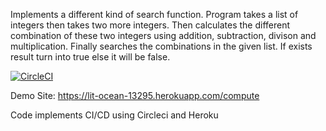 Implements a different kind of search function.
Program takes a list of integers then takes two more integers.
Then calculates the different combination of these two integers using addition, subtraction, divison and multiplication.
Finally searches the combinations in the given list. If exists result turn into true else it will be false.


[![CircleCI](https://circleci.com/gh/DamnedSquirrel/Bil481_HW/tree/main.svg?style=svg&circle-token=82dcc71713fdaf54ff3eb45210f7e8834680dff4)](https://circleci.com/gh/DamnedSquirrel/Bil481_HW/tree/main)

Demo Site: https://lit-ocean-13295.herokuapp.com/compute

Code implements CI/CD using Circleci and Heroku

